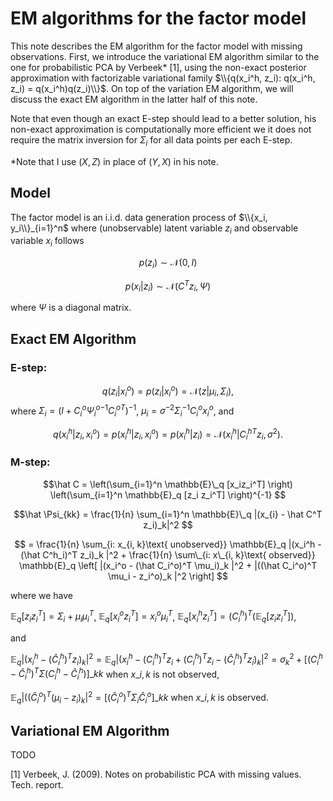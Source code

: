 # EM algorithms for the factor model

This note describes the EM algorithm for the factor model with missing observations. First, we introduce the variational EM algorithm similar to the one for probabilistic PCA by Verbeek* [1], using the non-exact posterior approximation with factorizable variational family $\\{q(x_i^h, z_i): q(x_i^h, z_i) = q(x_i^h)q(z_i)\\}$. 
On top of the variation EM algorithm, we will discuss the exact EM algorithm in the latter half of this note.

Note that even though an exact E-step should lead to a better solution, his non-exact approximation is computationally more efficient we it does not require the matrix inversion for $\Sigma_i$ for all data points per each E-step.

*Note that I use $(X, Z)$ in place of $(Y, X)$ in his note.


## Model

The factor model is an i.i.d. data generation process of $\\{x_i, y_i\\}_{i=1}^n$ where (unobservable) latent variable $z_i$ and observable variable $x_i$ follows

$$p(z_i) \sim \mathcal{N}(0, I)$$

$$p(x_i|z_i) \sim \mathcal{N}(C^T z_i, \Psi)$$

where $\Psi$ is a diagonal matrix.


## Exact EM Algorithm

### E-step:

$$q(z_i|x^o_i) = p(z_i|x^o_i) = \mathcal{N}(z| \mu_i, \Sigma_i),$$
where
$\Sigma_i = (I + C^o_i {\Psi^o_i}^{-1} {C^o_i}^T)^{-1}$,
$\mu_i = \sigma^{-2} \Sigma_i^{-1}C_i^o x^o_i$,
and

$$q(x^h_i|z_i, x_i^o) = p(x^h_i|z_i, x^o_i) = p(x^h_i| z_i) = \mathcal{N}(x^h_i|{C^h_i}^T z_i, \sigma^2).$$

### M-step:

$$\hat C = 
\left(\sum_{i=1}^n \mathbb{E}\_q [x_iz_i^T] \right) 
\left(\sum_{i=1}^n \mathbb{E}_q [z_i z_i^T] \right)^{-1}
$$


$$\hat \Psi_{kk}
= \frac{1}{n} \sum_{i=1}^n \mathbb{E}\_q |(x_{i} - \hat C^T z_i)_k|^2
$$

$$
= \frac{1}{n} \sum_{i: x_{i, k}\text{ unobserved}} \mathbb{E}_q 
    |(x_i^h - (\hat C^h_i)^T z_i)_k |^2
    + \frac{1}{n} \sum\_{i: x\_{i, k}\text{ observed}} \mathbb{E}_q
\left[ |(x_i^o - (\hat C_i^o)^T \mu_i)_k |^2 + |((\hat C_i^o)^T \mu_i - z_i^o)_k |^2 \right]
$$

where we have

$\mathbb{E}_q[z_i z_i^T] = \Sigma_i + \mu_i \mu_i^T$, 
$\mathbb{E}_q[x_i^o z_i^T] = x_i^o \mu_i^T$,
$\mathbb{E}_q[x_i^h z_i^T] = (C^h_i)^T\left(\mathbb{E}_q[z_i z_i^T]\right)$,

and 

$\mathbb{E}_q |(x_i^h - (\hat C^h_i)^T z_i)_k|^2 = \mathbb{E}_q |(x_i^h - (C^h_i)^T z_i + (C^h_i)^T z_i - (\hat C^h_i)^T z_i)_k|^2 = \sigma^2_k + [(C^h_i - \hat C^h_i)^T \Sigma (C^h_i - \hat C^h_i)]\_{kk}$ when $x\_{i, k}$ is not observed, 

$\mathbb{E}_q |((\hat C_i^o)^T (\mu_i - z_i)_k|^2 
= [(\hat C_i^o)^T \Sigma_i \hat C_i^o ]\_{kk}$ when $x\_{i,k}$ is observed.



## Variational EM Algorithm

TODO



[1] Verbeek, J. (2009). Notes on probabilistic PCA with missing values. Tech. report.
